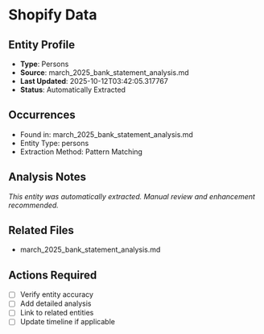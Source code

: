 # Shopify Data

## Entity Profile
- **Type**: Persons
- **Source**: march_2025_bank_statement_analysis.md
- **Last Updated**: 2025-10-12T03:42:05.317767
- **Status**: Automatically Extracted

## Occurrences
- Found in: march_2025_bank_statement_analysis.md
- Entity Type: persons
- Extraction Method: Pattern Matching

## Analysis Notes
*This entity was automatically extracted. Manual review and enhancement recommended.*

## Related Files
- march_2025_bank_statement_analysis.md

## Actions Required
- [ ] Verify entity accuracy
- [ ] Add detailed analysis
- [ ] Link to related entities
- [ ] Update timeline if applicable
